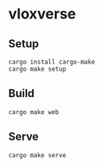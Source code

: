# vloxverse

## Setup

```
cargo install cargo-make
cargo make setup
```

## Build

```
cargo make web
```

## Serve 

```
cargo make serve
```